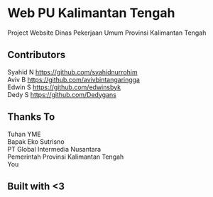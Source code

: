 # Web PU Kalimantan Tengah

Project Website Dinas Pekerjaan Umum Provinsi Kalimantan Tengah

## Contributors

Syahid N https://github.com/syahidnurrohim  
Aviv B https://github.com/avivbintangaringga  
Edwin S https://github.com/edwinsbyk  
Dedy S https://github.com/Dedygans  

## Thanks To

Tuhan YME  
Bapak Eko Sutrisno  
PT Global Intermedia Nusantara  
Pemerintah Provinsi Kalimantan Tengah  
You


## Built with <3
